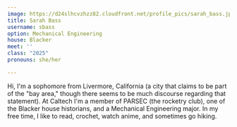 ```yaml
---
image: https://d24slhcvzhzz82.cloudfront.net/profile_pics/sarah_bass.jpg
title: Sarah Bass
username: sbass
option: Mechanical Engineering
house: Blacker
meet: ''
class: "2025"
pronouns: she/her

---
```

Hi, I'm a sophomore from Livermore, California (a city that claims to be part of the "bay area," though there seems to be much discourse regarding that statement). At Caltech I'm a member of PARSEC (the rocketry club), one of the Blacker house historians, and a Mechanical Engineering major. In my free time, I like to read, crochet, watch anime, and sometimes go hiking.